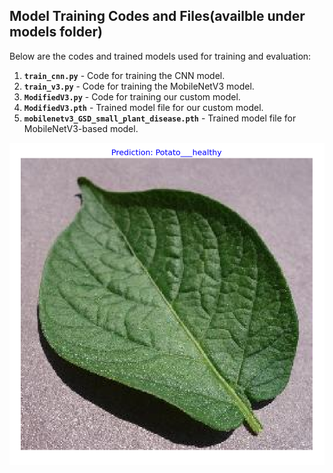 ## Model Training Codes and Files(availble under models folder)

Below are the codes and trained models used for training and evaluation:

1. **`train_cnn.py`** - Code for training the CNN model.
2. **`train_v3.py`** - Code for training the MobileNetV3 model.
3. **`ModifiedV3.py`** - Code for training our custom model.
4. **`ModifiedV3.pth`** - Trained model file for our custom model.
5. **`mobilenetv3_GSD_small_plant_disease.pth`** - Trained model file for MobileNetV3-based model.

![Inference Result](https://github.com/ArashdeepSinghMaan/Machine-Learning/blob/e820988e6d7474ca745710d2a50c1563339c6966/Designing%20a%20Light-Weight%20CNN%20based%20Model%20%20for%20Crop%20Disease%20Detection/Images/Screenshot%202024-11-03%20200034.png)
